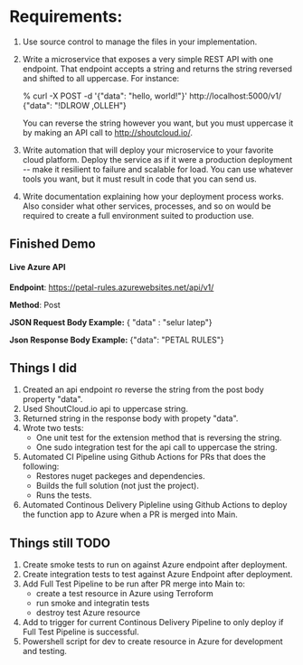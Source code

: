 #  Requirements:

1. Use source control to manage the files in your implementation. 

2. Write a microservice that exposes a very simple REST API with one endpoint. That
endpoint accepts a string and returns the string reversed and shifted to all uppercase.
For instance:

    % curl -X POST -d '{"data": "hello, world!"}'
    http://localhost:5000/v1/
    {"data": "!DLROW ,OLLEH"}

    You can reverse the string however you want, but you must uppercase it by making an API call to
    http://shoutcloud.io/.

3. Write automation that will deploy your microservice to your favorite cloud platform.
Deploy the service as if it were a production deployment -- make it resilient to failure and
scalable for load. You can use whatever tools you want, but it must result in code that
you can send us. 

4. Write documentation explaining how your deployment process works. Also consider
what other services, processes, and so on would be required to create a full environment
suited to production use.

## Finished Demo

#### Live Azure API

**Endpoint**: https://petal-rules.azurewebsites.net/api/v1/

**Method**: Post

**JSON Request Body Example:** 
{ "data" : "selur latep"}

**Json Response Body Example:**
{"data": "PETAL RULES"}

## Things I did

1. Created an api endpoint ro reverse the string from the post body property "data".
2. Used ShoutCloud.io api to uppercase string.
3. Returned string in the response  body with propety "data".
4. Wrote two tests:
   + One unit test for the extension method that is reversing the string.
   + One sudo integration test for the api call to uppercase the string.
5. Automated CI Pipeline using Github Actions for PRs that does the following:
   + Restores nuget packeges and dependencies.
   + Builds the full solution (not just the project).
   + Runs the tests.
6. Automated Continous Delivery Pipleline using Github Actions to deploy the function app to Azure when a PR is merged into Main.


## Things still TODO
1. Create smoke tests to run on against Azure endpoint after deployment.
2. Create integration tests to test against Azure Endpoint after deployment.
3. Add Full Test Pipeline to be run after PR merge into Main to:
   + create a test resource in Azure using Terroform
   + run smoke and integratin tests
   + destroy test Azure resource
4. Add to trigger for current Continous Delivery Pipeline to only deploy if Full Test Pipeline is successful.
5. Powershell script for dev to create resource in Azure for development and testing.
